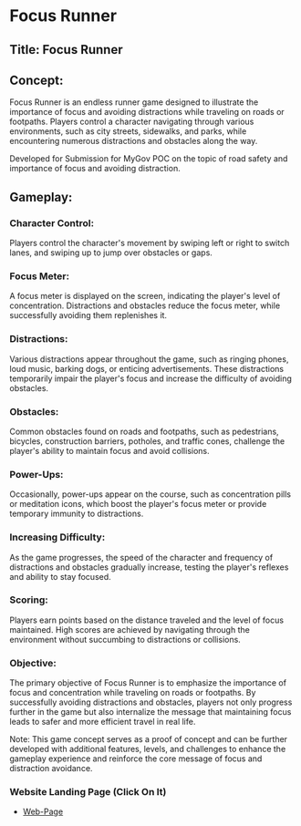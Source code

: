 # Focus Runner
## Title: Focus Runner

## Concept:
Focus Runner is an endless runner game designed to illustrate the importance of focus and avoiding distractions while traveling on roads or footpaths. Players control a character navigating through various environments, such as city streets, sidewalks, and parks, while encountering numerous distractions and obstacles along the way.

Developed for Submission for MyGov POC on the topic of road safety and importance of focus and avoiding distraction.

## Gameplay:

### Character Control: 
Players control the character's movement by swiping left or right to switch lanes, and swiping up to jump over obstacles or gaps.
### Focus Meter: 
A focus meter is displayed on the screen, indicating the player's level of concentration. Distractions and obstacles reduce the focus meter, while successfully avoiding them replenishes it.
### Distractions: 
Various distractions appear throughout the game, such as ringing phones, loud music, barking dogs, or enticing advertisements. These distractions temporarily impair the player's focus and increase the difficulty of avoiding obstacles.
### Obstacles: 
Common obstacles found on roads and footpaths, such as pedestrians, bicycles, construction barriers, potholes, and traffic cones, challenge the player's ability to maintain focus and avoid collisions.
### Power-Ups: 
Occasionally, power-ups appear on the course, such as concentration pills or meditation icons, which boost the player's focus meter or provide temporary immunity to distractions.
### Increasing Difficulty: 
As the game progresses, the speed of the character and frequency of distractions and obstacles gradually increase, testing the player's reflexes and ability to stay focused.
### Scoring: 
Players earn points based on the distance traveled and the level of focus maintained. High scores are achieved by navigating through the environment without succumbing to distractions or collisions.
### Objective:
The primary objective of Focus Runner is to emphasize the importance of focus and concentration while traveling on roads or footpaths. By successfully avoiding distractions and obstacles, players not only progress further in the game but also internalize the message that maintaining focus leads to safer and more efficient travel in real life.

Note: This game concept serves as a proof of concept and can be further developed with additional features, levels, and challenges to enhance the gameplay experience and reinforce the core message of focus and distraction avoidance.

### Website Landing Page (Click On It)
* [Web-Page]()

